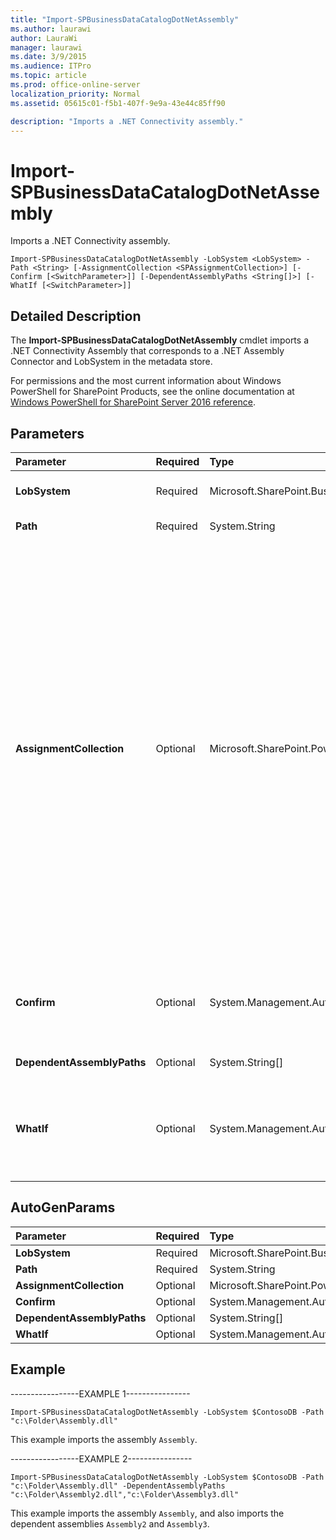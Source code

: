 ```yaml
---
title: "Import-SPBusinessDataCatalogDotNetAssembly"
ms.author: laurawi
author: LauraWi
manager: laurawi
ms.date: 3/9/2015
ms.audience: ITPro
ms.topic: article
ms.prod: office-online-server
localization_priority: Normal
ms.assetid: 05615c01-f5b1-407f-9e9a-43e44c85ff90

description: "Imports a .NET Connectivity assembly."
---
```


# Import-SPBusinessDataCatalogDotNetAssembly

Imports a .NET Connectivity assembly.
  
```
Import-SPBusinessDataCatalogDotNetAssembly -LobSystem <LobSystem> -Path <String> [-AssignmentCollection <SPAssignmentCollection>] [-Confirm [<SwitchParameter>]] [-DependentAssemblyPaths <String[]>] [-WhatIf [<SwitchParameter>]]
```

## Detailed Description

The **Import-SPBusinessDataCatalogDotNetAssembly** cmdlet imports a .NET Connectivity Assembly that corresponds to a .NET Assembly Connector and LobSystem in the metadata store. 
  
For permissions and the most current information about Windows PowerShell for SharePoint Products, see the online documentation at [Windows PowerShell for SharePoint Server 2016 reference](https://go.microsoft.com/fwlink/p/?LinkId=671715).
  
## Parameters

|**Parameter**|**Required**|**Type**|**Description**|
|:-----|:-----|:-----|:-----|
|**LobSystem** <br/> |Required  <br/> |Microsoft.SharePoint.BusinessData.Administration.LobSystem  <br/> |Specifies the LobSystem that the assembly corresponds to.  <br/> |
|**Path** <br/> |Required  <br/> |System.String  <br/> |Specifies the path to the primary assembly.  <br/> |
|**AssignmentCollection** <br/> |Optional  <br/> |Microsoft.SharePoint.PowerShell.SPAssignmentCollection  <br/> |Manages objects for the purpose of proper disposal. Use of objects, such as **SPWeb** or **SPSite**, can use large amounts of memory and use of these objects in Windows PowerShell scripts requires proper memory management. Using the **SPAssignment** object, you can assign objects to a variable and dispose of the objects after they are needed to free up memory. When **SPWeb**, **SPSite**, or **SPSiteAdministration** objects are used, the objects are automatically disposed of if an assignment collection or the **Global** parameter is not used.  <br/> > [!NOTE]> When the **Global** parameter is used, all objects are contained in the global store. If objects are not immediately used, or disposed of by using the **Stop-SPAssignment** command, an out-of-memory scenario can occur.           |
|**Confirm** <br/> |Optional  <br/> |System.Management.Automation.SwitchParameter  <br/> |Prompts you for confirmation before executing the command. For more information, type the following command: **get-help about_commonparameters** <br/> |
|**DependentAssemblyPaths** <br/> |Optional  <br/> |System.String[]  <br/> |Specifies a list of paths to dependent assemblies.  <br/> |
|**WhatIf** <br/> |Optional  <br/> |System.Management.Automation.SwitchParameter  <br/> |Displays a message that describes the effect of the command instead of executing the command. For more information, type the following command: **get-help about_commonparameters** <br/> |
   
## AutoGenParams

|**Parameter**|**Required**|**Type**|**Description**|
|:-----|:-----|:-----|:-----|
|**LobSystem** <br/> |Required  <br/> |Microsoft.SharePoint.BusinessData.Administration.LobSystem  <br/> ||
|**Path** <br/> |Required  <br/> |System.String  <br/> ||
|**AssignmentCollection** <br/> |Optional  <br/> |Microsoft.SharePoint.PowerShell.SPAssignmentCollection  <br/> ||
|**Confirm** <br/> |Optional  <br/> |System.Management.Automation.SwitchParameter  <br/> ||
|**DependentAssemblyPaths** <br/> |Optional  <br/> |System.String[]  <br/> ||
|**WhatIf** <br/> |Optional  <br/> |System.Management.Automation.SwitchParameter  <br/> ||
   
## Example

-----------------EXAMPLE 1----------------
  
```
Import-SPBusinessDataCatalogDotNetAssembly -LobSystem $ContosoDB -Path "c:\Folder\Assembly.dll"
```

This example imports the assembly  `Assembly`.
  
-----------------EXAMPLE 2----------------
  
```
Import-SPBusinessDataCatalogDotNetAssembly -LobSystem $ContosoDB -Path "c:\Folder\Assembly.dll" -DependentAssemblyPaths "c:\Folder\Assembly2.dll","c:\Folder\Assembly3.dll"
```

This example imports the assembly  `Assembly`, and also imports the dependent assemblies  `Assembly2` and  `Assembly3`.
  

